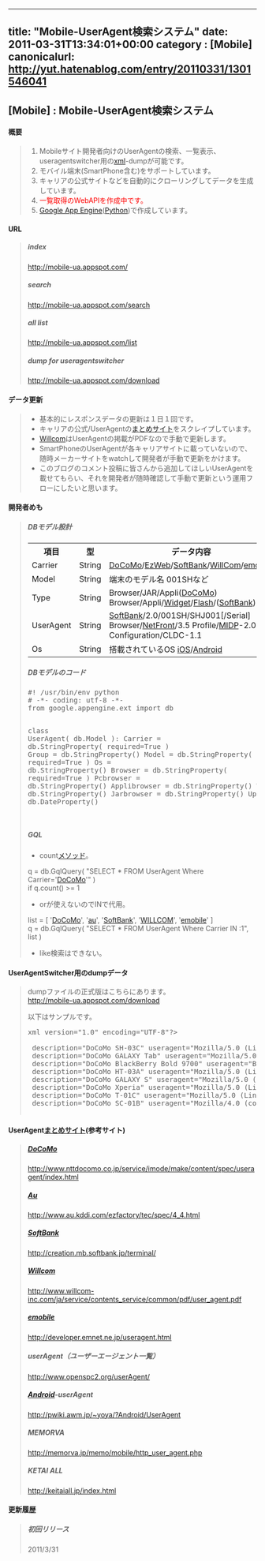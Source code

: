 
---
title: "Mobile-UserAgent検索システム"
date: 2011-03-31T13:34:01+00:00
category : [Mobile]
canonicalurl: http://yut.hatenablog.com/entry/20110331/1301546041
---

## [Mobile] : Mobile-UserAgent検索システム


<div class="section">
<h4>概要</h4>

<blockquote>
    
<ol>
<li>Mobileサイト開発者向けのUserAgentの検索、一覧表示、useragentswitcher用の<a class="keyword" href="http://d.hatena.ne.jp/keyword/xml">xml</a>-dumpが可能です。</li>
<li>モバイル端末(SmartPhone含む)をサポートしています。</li>
<li>キャリアの公式サイトなどを自動的にクローリングしてデータを生成しています。</li>
<li><span style="color:#FF0000;">一覧取得のWebAPIを作成中です。</span></li>
<li><a class="keyword" href="http://d.hatena.ne.jp/keyword/Google%20App%20Engine">Google App Engine</a>(<a class="keyword" href="http://d.hatena.ne.jp/keyword/Python">Python</a>)で作成しています。</li>
</ol>
</blockquote>

</div>
<div class="section">
<h4>URL</h4>

<blockquote>
    
<div class="section">
<h5>index</h5>
<p><a href="http://mobile-ua.appspot.com/">http://mobile-ua.appspot.com/</a><br />
</p>

</div>
<div class="section">
<h5>search</h5>
<p><a href="http://mobile-ua.appspot.com/search">http://mobile-ua.appspot.com/search</a><br />
</p>

</div>
<div class="section">
<h5>all list</h5>
<p><a href="http://mobile-ua.appspot.com/list">http://mobile-ua.appspot.com/list</a><br />
</p>

</div>
<div class="section">
<h5>dump for useragentswitcher</h5>
<p><a href="http://mobile-ua.appspot.com/download">http://mobile-ua.appspot.com/download</a></p>

</div>
</blockquote>

</div>
<div class="section">
<h4>データ更新</h4>

<blockquote>
    
<ul>
<li>基本的にレスポンスデータの更新は１日１回です。</li>
<li>キャリアの公式/UserAgentの<a class="keyword" href="http://d.hatena.ne.jp/keyword/%A4%DE%A4%C8%A4%E1%A5%B5%A5%A4%A5%C8">まとめサイト</a>をスクレイプしています。</li>
<li><a class="keyword" href="http://d.hatena.ne.jp/keyword/Willcom">Willcom</a>はUserAgentの掲載がPDFなので手動で更新します。</li>
<li>SmartPhoneのUserAgentが各キャリアサイトに載っていないので、随時メーカーサイトをwatchして開発者が手動で更新をかけます。</li>
<li>このブログのコメント投稿に皆さんから追加してほしいUserAgentを載せてもらい、それを開発者が随時確認して手動で更新という運用フローにしたいと思います。</li>
</ul>
</blockquote>

</div>
<div class="section">
<h4>開発者めも</h4>

<blockquote>
    
<div class="section">
<h5>DBモデル設計</h5>

<table>
<tr>
<th> 項目  </th>
<th>  型  </th>
<th> データ内容 </th>
</tr>
<tr>
<td> Carrier </td>
<td>  String </td>
<td> <a class="keyword" href="http://d.hatena.ne.jp/keyword/DoCoMo">DoCoMo</a>/<a class="keyword" href="http://d.hatena.ne.jp/keyword/EzWeb">EzWeb</a>/<a class="keyword" href="http://d.hatena.ne.jp/keyword/SoftBank">SoftBank</a>/<a class="keyword" href="http://d.hatena.ne.jp/keyword/WillCom">WillCom</a>/<a class="keyword" href="http://d.hatena.ne.jp/keyword/emobile">emobile</a> </td>
</tr>
<tr>
<td> Model  </td>
<td> String </td>
<td> 端末のモデル名 001SHなど </td>
</tr>
<tr>
<td> Type </td>
<td> String </td>
<td>  Browser/JAR/Appli(<a class="keyword" href="http://d.hatena.ne.jp/keyword/DoCoMo">DoCoMo</a>)  Browser/Appli/<a class="keyword" href="http://d.hatena.ne.jp/keyword/Widget">Widget</a>/<a class="keyword" href="http://d.hatena.ne.jp/keyword/Flash">Flash</a>/(<a class="keyword" href="http://d.hatena.ne.jp/keyword/SoftBank">SoftBank</a>) </td>
</tr>
<tr>
<td> UserAgent </td>
<td> String </td>
<td> <a class="keyword" href="http://d.hatena.ne.jp/keyword/SoftBank">SoftBank</a>/2.0/001SH/SHJ001[/Serial] Browser/<a class="keyword" href="http://d.hatena.ne.jp/keyword/NetFront">NetFront</a>/3.5 Profile/<a class="keyword" href="http://d.hatena.ne.jp/keyword/MIDP">MIDP</a>-2.0 Configuration/CLDC-1.1 </td>
</tr>
<tr>
<td> Os </td>
<td> String </td>
<td> 搭載されているOS <a class="keyword" href="http://d.hatena.ne.jp/keyword/iOS">iOS</a>/<a class="keyword" href="http://d.hatena.ne.jp/keyword/Android">Android</a> </td>
</tr>
</table>
</div>
<div class="section">
<h5>DBモデルのコード</h5>
<pre class="hljs python" data-lang="python" data-unlink><span class="synComment">#! /usr/bin/env python</span>
<span class="synComment"># -*- coding: utf-8 -*-</span>
<span class="synPreProc">from</span> google.appengine.ext <span class="synPreProc">import</span> db

<span class="synStatement">class</span> <span class="synIdentifier">UserAgent</span>( db.Model ):
  Carrier = db.StringProperty( required=<span class="synIdentifier">True</span> )
  Group = db.StringProperty()
  Model = db.StringProperty( required=<span class="synIdentifier">True</span> )
  Os = db.StringProperty()
  Browser = db.StringProperty( required=<span class="synIdentifier">True</span> )
  Pcbrowser = db.StringProperty()
  Applibrowser = db.StringProperty()
  Widgetbrowser = db.StringProperty()
  Jarbrowser = db.StringProperty() 
  Updatetime = db.DateProperty()  
</pre>
</div>
<div class="section">
<h5>GQL</h5>

<ul>
<li>count<a class="keyword" href="http://d.hatena.ne.jp/keyword/%A5%E1%A5%BD%A5%C3%A5%C9">メソッド</a>。</li>
</ul><p>q = db.GqlQuery( "SELECT * FROM UserAgent Where Carrier='<a class="keyword" href="http://d.hatena.ne.jp/keyword/DoCoMo">DoCoMo</a>'" )<br />
if q.count() >= 1</p>

<ul>
<li>orが使えないのでINで代用。</li>
</ul><p>list = [ '<a class="keyword" href="http://d.hatena.ne.jp/keyword/DoCoMo">DoCoMo</a>', '<a class="keyword" href="http://d.hatena.ne.jp/keyword/au">au</a>', '<a class="keyword" href="http://d.hatena.ne.jp/keyword/SoftBank">SoftBank</a>', '<a class="keyword" href="http://d.hatena.ne.jp/keyword/WILLCOM">WILLCOM</a>', '<a class="keyword" href="http://d.hatena.ne.jp/keyword/emobile">emobile</a>' ]<br />
q = db.GqlQuery( "SELECT * FROM UserAgent Where Carrier IN :1", list )</p>

<ul>
<li>like検索はできない。</li>
</ul>
</div>
</blockquote>

</div>
<div class="section">
<h4>UserAgentSwitcher用のdumpデータ</h4>

<blockquote>
    <p>dumpファイルの正式版はこちらにあります。<br />
<a href="http://mobile-ua.appspot.com/download">http://mobile-ua.appspot.com/download</a></p><p>以下はサンプルです。</p>
<pre class="hljs xml" data-lang="xml" data-unlink><span class="synComment"><?</span><span class="synType">xml version</span>=<span class="synConstant">"1.0"</span><span class="synType"> encoding</span>=<span class="synConstant">"UTF-8"</span><span class="synComment">?></span>
<span class="synIdentifier"><useragentswitcher></span>
 <span class="synIdentifier"><useragent </span><span class="synType">description</span>=<span class="synConstant">"DoCoMo SH-03C"</span><span class="synIdentifier"> </span><span class="synType">useragent</span>=<span class="synConstant">"Mozilla/5.0 (Linux; U; Android 2.1-update1; ja-jp; SH-03C Build/SB110) AppleWebKit/530.17 (KHTML, like Gecko) Version/4.0 Mobile Safari/530.17"</span><span class="synIdentifier">/></span>
 <span class="synIdentifier"><useragent </span><span class="synType">description</span>=<span class="synConstant">"DoCoMo GALAXY Tab"</span><span class="synIdentifier"> </span><span class="synType">useragent</span>=<span class="synConstant">"Mozilla/5.0 (Linux; U; Android 2.1-update1; ja-jp; SH-03C Build/SB110) AppleWebKit/530.17 (KHTML, like Gecko) Version/4.0 Mobile Safari/530.17"</span><span class="synIdentifier">/></span>
 <span class="synIdentifier"><useragent </span><span class="synType">description</span>=<span class="synConstant">"DoCoMo BlackBerry Bold 9700"</span><span class="synIdentifier"> </span><span class="synType">useragent</span>=<span class="synConstant">"BlackBerry9700/5.0.0.743 Profile/MIDP-2.1 Configuration/CLDC-1.1 VendorID/220"</span><span class="synIdentifier">/></span>
 <span class="synIdentifier"><useragent </span><span class="synType">description</span>=<span class="synConstant">"DoCoMo HT-03A"</span><span class="synIdentifier"> </span><span class="synType">useragent</span>=<span class="synConstant">"Mozilla/5.0 (Linux; U; Android 1.6; ja-jp; Docomo HT-03A Build/DRD08) AppleWebKit/528.5+ (KHTML, like Gecko) Version/3.1.2 Mobile Safari/525.20.1"</span><span class="synIdentifier">/></span>
 <span class="synIdentifier"><useragent </span><span class="synType">description</span>=<span class="synConstant">"DoCoMo GALAXY S"</span><span class="synIdentifier"> </span><span class="synType">useragent</span>=<span class="synConstant">"Mozilla/5.0 (Linux; U; Android 2.2; ja-jp; SC-02B Build/FROYO) AppleWebKit/533.1 (KHTML, like Gecko) Version/4.0 Mobile Safari/533.1"</span><span class="synIdentifier">/></span>
 <span class="synIdentifier"><useragent </span><span class="synType">description</span>=<span class="synConstant">"DoCoMo Xperia"</span><span class="synIdentifier"> </span><span class="synType">useragent</span>=<span class="synConstant">"Mozilla/5.0 (Linux; U; Android 2.1-update1; ja-jp; SonyEricssonSO-01B Build/2.0.B.0.138) AppleWebKit/530.17 (KHTML, like Gecko) Version/4.0 Mobile Safari/530.17"</span><span class="synIdentifier">/></span>
 <span class="synIdentifier"><useragent </span><span class="synType">description</span>=<span class="synConstant">"DoCoMo T-01C"</span><span class="synIdentifier"> </span><span class="synType">useragent</span>=<span class="synConstant">"Mozilla/5.0 (Linux; U; Android 2.1-update1; ja-jp; T-01C Build/TER018) AppleWebKit/530.17 (KHTML, like Gecko) Version/4.0 Mobile Safari/530.17"</span><span class="synIdentifier">/></span>
 <span class="synIdentifier"><useragent </span><span class="synType">description</span>=<span class="synConstant">"DoCoMo SC-01B"</span><span class="synIdentifier"> </span><span class="synType">useragent</span>=<span class="synConstant">"Mozilla/4.0 (compatible; MSIE 6.0; Windows CE; IEMobile 8.12; MSIEMobile 6.0) SC-01B Mozilla/4.0 (compatible; MSIE 6.0; Windows NT 5.1; SC-01B)"</span><span class="synIdentifier">/></span>
<span class="synIdentifier"></useragentswitcher></span>
</pre>
</blockquote>

</div>
<div class="section">
<h4>UserAgent<a class="keyword" href="http://d.hatena.ne.jp/keyword/%A4%DE%A4%C8%A4%E1%A5%B5%A5%A4%A5%C8">まとめサイト</a>(参考サイト)</h4>

<blockquote>
    
<div class="section">
<h5><a class="keyword" href="http://d.hatena.ne.jp/keyword/DoCoMo">DoCoMo</a></h5>
<p><a href="http://www.nttdocomo.co.jp/service/imode/make/content/spec/useragent/index.html">http://www.nttdocomo.co.jp/service/imode/make/content/spec/useragent/index.html</a></p>

</div>
<div class="section">
<h5><a class="keyword" href="http://d.hatena.ne.jp/keyword/Au">Au</a></h5>
<p><a href="http://www.au.kddi.com/ezfactory/tec/spec/4_4.html">http://www.au.kddi.com/ezfactory/tec/spec/4_4.html</a></p>

</div>
<div class="section">
<h5><a class="keyword" href="http://d.hatena.ne.jp/keyword/SoftBank">SoftBank</a></h5>
<p><a href="http://creation.mb.softbank.jp/terminal/">http://creation.mb.softbank.jp/terminal/</a></p>

</div>
<div class="section">
<h5><a class="keyword" href="http://d.hatena.ne.jp/keyword/Willcom">Willcom</a></h5>
<p><a href="http://www.willcom-inc.com/ja/service/contents_service/common/pdf/user_agent.pdf">http://www.willcom-inc.com/ja/service/contents_service/common/pdf/user_agent.pdf</a></p>

</div>
<div class="section">
<h5><a class="keyword" href="http://d.hatena.ne.jp/keyword/emobile">emobile</a></h5>
<p><a href="http://developer.emnet.ne.jp/useragent.html">http://developer.emnet.ne.jp/useragent.html</a></p>

</div>
<div class="section">
<h5>userAgent（ユーザーエージェント一覧）</h5>
<p><a href="http://www.openspc2.org/userAgent/">http://www.openspc2.org/userAgent/</a></p>

</div>
<div class="section">
<h5><a class="keyword" href="http://d.hatena.ne.jp/keyword/Android">Android</a>-userAgent</h5>
<p><a href="http://pwiki.awm.jp/~yoya/?Android/UserAgent">http://pwiki.awm.jp/~yoya/?Android/UserAgent</a></p>

</div>
<div class="section">
<h5>MEMORVA</h5>
<p><a href="http://memorva.jp/memo/mobile/http_user_agent.php">http://memorva.jp/memo/mobile/http_user_agent.php</a></p>

</div>
<div class="section">
<h5>KETAI ALL</h5>
<p><a href="http://keitaiall.jp/index.html">http://keitaiall.jp/index.html</a></p>

</div>
</blockquote>

</div>
<div class="section">
<h4>更新履歴</h4>

<blockquote>
    
<div class="section">
<h5>初回リリース</h5>
<p>2011/3/31</p>

</div>
</blockquote>

</div>

